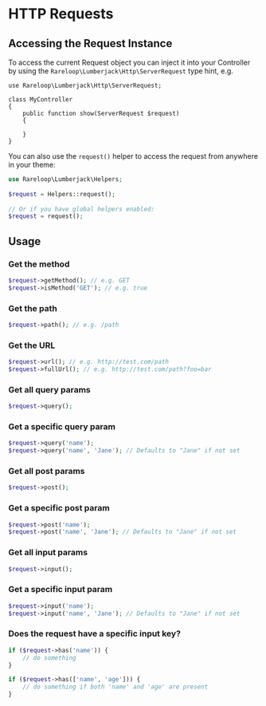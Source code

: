 # HTTP Requests

## Accessing the Request Instance

To access the current Request object you can inject it into your Controller by using the `Rareloop\Lumberjack\Http\ServerRequest` type hint, e.g.

```text
use Rareloop\Lumberjack\Http\ServerRequest;

class MyController
{
    public function show(ServerRequest $request)
    {

    }
}
```

You can also use the `request()` helper to access the request from anywhere in your theme: 

```php
use Rareloop\Lumberjack\Helpers;
​
$request = Helpers::request();
​
// Or if you have global helpers enabled:
$request = request();
```

## Usage

### Get the method

```php
$request->getMethod(); // e.g. GET
$request->isMethod('GET'); // e.g. true
```

### Get the path

```php
$request->path(); // e.g. /path
```

### Get the URL

```php
$request->url(); // e.g. http://test.com/path
$request->fullUrl(); // e.g. http://test.com/path?foo=bar
```

### Get all query params

```php
$request->query();
```

### Get a specific query param

```php
$request->query('name');
$request->query('name', 'Jane'); // Defaults to "Jane" if not set
```

### Get all post params

```php
$request->post();
```

### Get a specific post param

```php
$request->post('name');
$request->post('name', 'Jane'); // Defaults to "Jane" if not set
```

### Get all input params

```php
$request->input();
```

### Get a specific input param

```php
$request->input('name');
$request->input('name', 'Jane'); // Defaults to "Jane" if not set
```

### Does the request have a specific input key?

```php
if ($request->has('name')) {
    // do something
}

if ($request->has(['name', 'age'])) {
    // do something if both 'name' and 'age' are present
}
```

